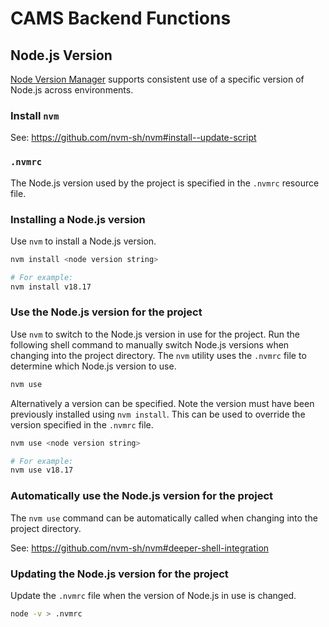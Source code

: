 # CAMS Backend Functions

## Node.js Version

[Node Version Manager](https://github.com/nvm-sh/nvm) supports consistent use of a specific version of Node.js across environments.

### Install `nvm`

See: https://github.com/nvm-sh/nvm#install--update-script

### `.nvmrc`

The Node.js version used by the project is specified in the `.nvmrc` resource file.

### Installing a Node.js version

Use `nvm` to install a Node.js version.

```sh
nvm install <node version string>

# For example:
nvm install v18.17
```

### Use the Node.js version for the project

Use `nvm` to switch to the Node.js version in use for the project. Run the following shell command to manually switch Node.js versions
when changing into the project directory. The `nvm` utility uses the `.nvmrc` file to determine which Node.js version to use.

```sh
nvm use
```

Alternatively a version can be specified. Note the version must have been previously installed using `nvm install`. This can be
used to override the version specified in the `.nvmrc` file.

```sh
nvm use <node version string>

# For example:
nvm use v18.17
```

### Automatically use the Node.js version for the project

The `nvm use` command can be automatically called when changing into the project directory.

See: https://github.com/nvm-sh/nvm#deeper-shell-integration

### Updating the Node.js version for the project
Update the `.nvmrc` file when the version of Node.js in use is changed.

```sh
node -v > .nvmrc
```
